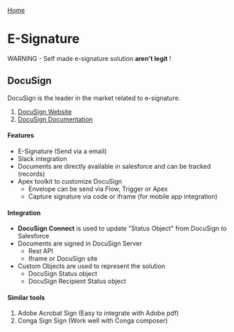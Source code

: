[Home](../../README.md)
# E-Signature

WARNING - Self made e-signature solution **aren't legit** !

## DocuSign
DocuSign is the leader in the market related to e-signature. 
1. [DocuSign Website](https://www.docusign.com/)
2. [DocuSign Documentation](https://developers.docusign.com/docs/salesforce/)

#### Features
 - E-Signature (Send via a email)
 - Slack integration
 - Documents are directly available in salesforce and can be tracked (records)
 - Apex toolkit to customize DocuSign
    - Envelope can be send via Flow, Trigger or Apex
    - Capture signature via code or iframe (for mobile app integration)

#### Integration
- **DocuSign Connect** is used to update "Status Object" from DocuSign to Salesforce
- Documents are signed in DocuSign Server
    - Rest API
    - Iframe or DocuSign site
- Custom Objects are used to represent the solution
    - DocuSign Status object 
    - DocuSign Recipient Status object

#### Similar tools
1. Adobe Acrobat Sign (Easy to integrate with Adobe pdf)
2. Conga Sign Sign (Work well with Conga composer)